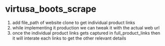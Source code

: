 # virtusa_boots_scrape
1) add file_path of website clone to get individual product links
2) while implementing it production we can tweak it with the actual web url
3) once the individual product links gets captured in full_product_links then it will interate each links to get the other relevant details
